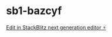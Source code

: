 # sb1-bazcyf

[Edit in StackBlitz next generation editor ⚡️](https://stackblitz.com/~/github.com/chamudithalanka/sb1-bazcyf)